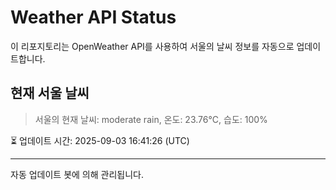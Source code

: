 
# Weather API Status

이 리포지토리는 OpenWeather API를 사용하여 서울의 날씨 정보를 자동으로 업데이트합니다.

## 현재 서울 날씨
> 서울의 현재 날씨: moderate rain, 온도: 23.76°C, 습도: 100%

⏳ 업데이트 시간: 2025-09-03 16:41:26 (UTC)

---
자동 업데이트 봇에 의해 관리됩니다.
